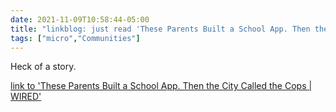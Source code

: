 ```yaml
---
date: 2021-11-09T10:58:44-05:00
title: "linkblog: just read 'These Parents Built a School App. Then the City Called the Cops | WIRED'"
tags: ["micro","Communities"]
---
```

Heck of a story.
 
[link to 'These Parents Built a School App. Then the City Called the Cops | WIRED'](https://www.wired.com/story/sweden-stockholm-school-app-open-source/)
